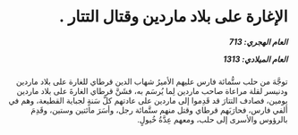 <h1 dir="rtl">الإغارة على بلاد ماردين وقتال التتار .</h1>

<h5 dir="rtl">العام الهجري:  713

العام الميلادي: 1313

</h5>

<p dir="rtl">توجَّهَ من حلب ستُّمائة فارس عليهم الأميرُ شهاب الدين قرطاي للغارة على بلاد ماردين ودنيسر لقلة مراعاة صاحب ماردين لِما يُرسَم به، فشَنَّ قرطاي الغارةَ على بلاد ماردين يومين، فصادف التتارَ قد قَدِموا إلى ماردين على عادتهم كلَّ سَنةٍ لجباية القطيعة، وهم في ألفي فارس، فحارَبَهم قرطاي وقتل منهم ستَّمائة رجل، وأسَرَ مائتين وستين، وقَدِمَ بالرؤوس والأسرى إلى حلب، ومعهم عِدَّةُ خُيولٍ.</p></br>
